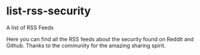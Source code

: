 # list-rss-security
A list of RSS Feeds

Here you can find all the RSS feeds about the security found on Reddit and Github. Thanks to the community for the amazing sharing spirit.
